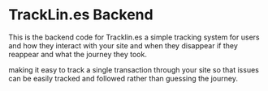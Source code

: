 # TrackLin.es Backend
This is the backend code for Tracklin.es a simple tracking system
for users and how they interact with your site and when they disappear
if they reappear and what the journey they took.

making it easy to track a single transaction through your site
so that issues can be easily tracked and followed rather than guessing the journey.

